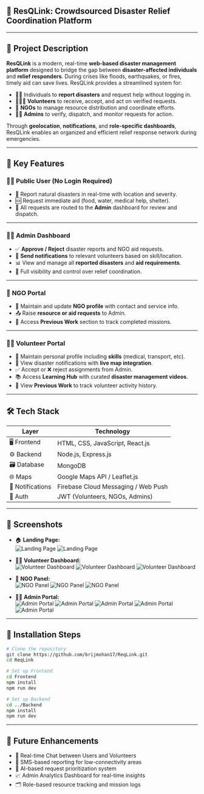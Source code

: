## 🚀 **ResQLink: Crowdsourced Disaster Relief Coordination Platform**

---

## 📖 **Project Description**

**ResQLink** is a modern, real-time **web-based disaster management platform** designed to bridge the gap between **disaster-affected individuals** and **relief responders**. During crises like floods, earthquakes, or fires, timely aid can save lives. ResQLink provides a streamlined system for:

- 🧍‍♂️ Individuals to **report disasters** and request help without logging in.
- 🧑‍🤝‍🧑 **Volunteers** to receive, accept, and act on verified requests.
- 🏥 **NGOs** to manage resource distribution and coordinate efforts.
- 🧑‍💼 **Admins** to verify, dispatch, and monitor requests for action.

Through **geolocation**, **notifications**, and **role-specific dashboards**, ResQLink enables an organized and efficient relief response network during emergencies.

---

## 🌟 **Key Features**

### 🙋‍♂️ **Public User (No Login Required)**
- 📍 Report natural disasters in real-time with location and severity.
- 🆘 Request immediate aid (food, water, medical help, shelter).
- 🔄 All requests are routed to the **Admin** dashboard for review and dispatch.

---

### 🧑‍💼 **Admin Dashboard**
- ✅ **Approve / Reject** disaster reports and NGO aid requests.
- 🔔 **Send notifications** to relevant volunteers based on skill/location.
- 📊 View and manage all **reported disasters** and **aid requirements**.
- 🔎 Full visibility and control over relief coordination.

---

### 🏥 **NGO Portal**
- 📝 Maintain and update **NGO profile** with contact and service info.
- 📤 Raise **resource or aid requests** to Admin.
- 📂 Access **Previous Work** section to track completed missions.

---

### 🧑‍🚒 **Volunteer Portal**
- 🧾 Maintain personal profile including **skills** (medical, transport, etc).
- 📍 View disaster notifications with **live map integration**.
- ✅ Accept or ❌ reject assignments from Admin.
- 📚 Access **Learning Hub** with curated **disaster management videos**.
- 📂 View **Previous Work** to track volunteer activity history.

---

## 🛠️ **Tech Stack**

| Layer         | Technology                            |
|--------------|--------------------------------------|
| 🖥️ Frontend   | HTML, CSS, JavaScript, React.js      |
| ⚙️ Backend    | Node.js, Express.js                  |
| 🗃️ Database   | MongoDB                              |
| 🌐 Maps       | Google Maps API / Leaflet.js        |
| 🔔 Notifications | Firebase Cloud Messaging / Web Push |
| 🔐 Auth       | JWT (Volunteers, NGOs, Admins)      |

---

<!--## 🗺️ **System Workflow**-->

<!--```text-->
<!--[User] ➜ Sends Disaster Report ➜ [Admin]-->
<!--                                ➜ Approves & Sends Notification ➜ [Volunteers]-->
<!--                                ➜ Tracks and Logs Activity-->

<!--[User] ➜ Requests Aid ➜ [Admin] ➜ Dispatches to NGOs / Volunteers-->

<!--[NGO] ➜ Sends Requirement ➜ [Admin] ➜ Verifies & Notifies Volunteers-->
<!--```-->

<!------->

## 📸 **Screenshots**

- 🏠 **Landing Page:**  
  ![Landing Page](https://github.com/brijmohan17/Images/blob/main/Land1.png)
  ![Landing Page](https://github.com/brijmohan17/Images/blob/main/land4.png)

- 🧑‍🦒 **Volunteer Dashboard:**  
  ![Volunteer Dashboard](https://github.com/brijmohan17/Images/blob/main/vol2.png)
  ![Volunteer Dashboard](https://github.com/brijmohan17/Images/blob/main/vol3.png)
  ![Volunteer Dashboard](https://github.com/brijmohan17/Images/blob/main/vol4.png)

- 🏥 **NGO Panel:**  
  ![NGO Panel](https://github.com/brijmohan17/Images/blob/main/n1.png)
  ![NGO Panel](https://github.com/brijmohan17/Images/blob/main/n2.png)
  ![NGO Panel](https://github.com/brijmohan17/Images/blob/main/n3.png)

- 🧑‍💼 **Admin Portal:**  
  ![Admin Portal](https://github.com/brijmohan17/Images/blob/main/ad1.png)
  ![Admin Portal](https://github.com/brijmohan17/Images/blob/main/ad2.png)
  ![Admin Portal](https://github.com/brijmohan17/Images/blob/main/ad3.png)
  ![Admin Portal](https://github.com/brijmohan17/Images/blob/main/ad4.png)
  ![Admin Portal](https://github.com/brijmohan17/Images/blob/main/ad5.png)

---

## 🔧 **Installation Steps**

```sh
# Clone the repository
git clone https://github.com/brijmohan17/ReqLink.git
cd ReqLink

# Set up Frontend
cd Frontend
npm install
npm run dev

# Set up Backend
cd ../Backend
npm install
npm run dev
```    
---

## 🚀 **Future Enhancements**

- 💬 Real-time Chat between Users and Volunteers  
- 📲 SMS-based reporting for low-connectivity areas  
- 🧠 AI-based request prioritization system  
- 📈 Admin Analytics Dashboard for real-time insights  
- 🗂️ Role-based resource tracking and mission logs  


